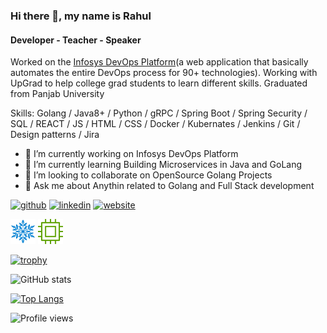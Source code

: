 ### Hi there 👋, my name is Rahul
#### Developer - Teacher - Speaker

Worked on the <a href="https://www.youtube.com/watch?v=8V0OKlB-d2I" target="_blank">Infosys DevOps Platform</a>(a web application that basically automates the entire DevOps process for 90+ technologies). 
Working with UpGrad to help college grad students to learn different skills.
Graduated from Panjab University

Skills: Golang / Java8+ / Python / gRPC / Spring Boot / Spring Security / SQL / REACT / JS / HTML / CSS / Docker / Kubernates / Jenkins / Git / Design patterns / Jira

- 🔭 I’m currently working on Infosys DevOps Platform 
- 🌱 I’m currently learning Building Microservices in Java and GoLang 
- 👯 I’m looking to collaborate on OpenSource Golang Projects 
- 💬 Ask me about Anythin related to Golang and Full Stack development 


[<img src='https://cdn.jsdelivr.net/npm/simple-icons@3.0.1/icons/github.svg' alt='github' height='40'>](https://github.com/rahul10-pu)  [<img src='https://cdn.jsdelivr.net/npm/simple-icons@3.0.1/icons/linkedin.svg' alt='linkedin' height='40'>](https://www.linkedin.com/in/rahul10.pu/)  [<img src='https://cdn.jsdelivr.net/npm/simple-icons@3.0.1/icons/icloud.svg' alt='website' height='40'>](rahul10-pu.github.io)  

<a href='https://archiveprogram.github.com/'><img src='https://raw.githubusercontent.com/acervenky/animated-github-badges/master/assets/acbadge.gif' width='40' height='40'></a> <a href='https://docs.github.com/en/developers'><img src='https://raw.githubusercontent.com/acervenky/animated-github-badges/master/assets/devbadge.gif' width='40' height='40'></a> 

[![trophy](https://github-profile-trophy.vercel.app/?username=rahul10-pu)](https://github.com/ryo-ma/github-profile-trophy)

![GitHub stats](https://github-readme-stats.vercel.app/api?username=rahul10-pu&show_icons=true)  

[![Top Langs](https://github-readme-stats.vercel.app/api/top-langs/?username=rahul10-pu)](https://github.com/anuraghazra/github-readme-stats)

![Profile views](https://gpvc.arturio.dev/rahul10-pu)  

<!--
**rahul10-pu/rahul10-pu** is a ✨ _special_ ✨ repository because its `README.md` (this file) appears on your GitHub profile.

Here are some ideas to get you started:

- 🔭 I’m currently working on ...
- 🌱 I’m currently learning ...
- 👯 I’m looking to collaborate on ...
- 🤔 I’m looking for help with ...
- 💬 Ask me about ...
- 📫 How to reach me: ...
- 😄 Pronouns: ...
- ⚡ Fun fact: ...
-->
